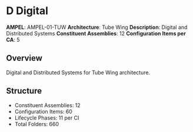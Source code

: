 # D Digital

**AMPEL**: AMPEL-01-TUW
**Architecture**: Tube Wing
**Description**: Digital and Distributed Systems
**Constituent Assemblies**: 12
**Configuration Items per CA**: 5

## Overview
Digital and Distributed Systems for Tube Wing architecture.

## Structure
- Constituent Assemblies: 12
- Configuration Items: 60
- Lifecycle Phases: 11 per CI
- Total Folders: 660
